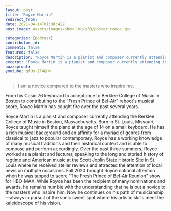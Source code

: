 ```yaml
---
layout: post
title: "Royce Martin"
redirect_from:
date: 2021-04-14T01:38:42Z
post_image: assets/images/show_img/s03/poster_royce.jpg

categories: [podcast]
contributor_id: 
comments: false
featured: false
description: "Royce Martin is a pianist and composer currently attending the Berklee College of Music in Boston, Massachusetts."
excerpt: "Royce Martin is a pianist and composer currently attending the Berklee College of Music in Boston, Massachusetts."
buzzsprout: 
youtube: qfUs-ZF4QHw
---
```

<blockquote>
I am a novice compared to the masters who inspire me.
</blockquote>

From his Casio 76 keyboard to acceptance to Berklee College of Music in Boston to contributing to the "Fresh Prince of Bel-Air" reboot's musical score, Royce Martin has caught fire over the past several years.

Royce Martin is a pianist and composer currently attending the Berklee College of Music in Boston, Massachusetts. Born in St. Louis, Missouri, Royce taught himself the piano at the age of 14 on a small keyboard. He has a rich musical background and an affinity for a myriad of genres from classical to jazz to popular contemporary. Royce has a working knowledge of many musical traditions and their historical context and is able to compose and perform accordingly. Over the past three summers, Royce worked as a pianist and lecturer, speaking to the long and storied history of ragtime and American music at the Scott Joplin State Historic Site in St. Louis where he received stellar reviews and attracted the attention of local news on multiple occasions. Fall 2020 brought Royce national attention when he was tapped to score "The Fresh Prince of Bel-Air Reunion" show for HBO-MAX. While Royce has been the recipient of many nominations and awards, he remains humble with the understanding that he is but a novice to the masters who inspire him. Now he continues on his path of musicianship—always in pursuit of the sonic sweet spot where his artistic skills meet the kaleidoscope of his vision.